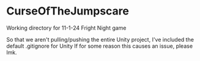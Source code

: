 # CurseOfTheJumpscare

Working directory for 11-1-24 Fright Night game

So that we aren't pulling/pushing the entire Unity project, I've included the default .gitignore for Unity
If for some reason this causes an issue, please lmk.